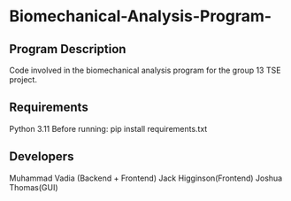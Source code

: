 # Biomechanical-Analysis-Program-
## Program Description
Code involved in the biomechanical analysis program for the group 13 TSE project. 

## Requirements
Python 3.11
Before running: pip install requirements.txt


## Developers
Muhammad Vadia (Backend + Frontend)
Jack Higginson(Frontend)
Joshua Thomas(GUI)
